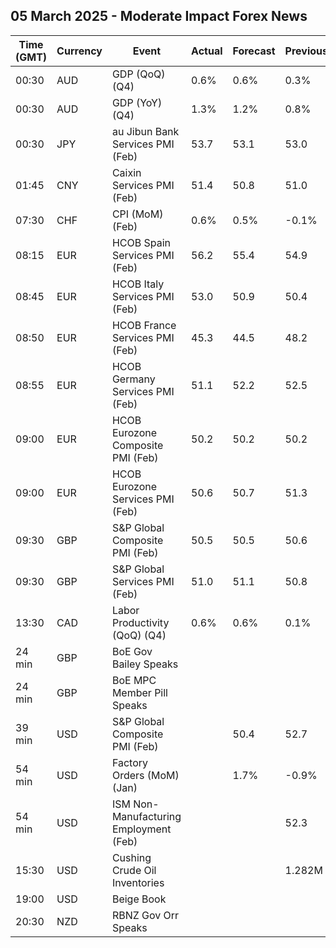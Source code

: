 ## 05 March 2025 - Moderate Impact Forex News

| Time (GMT) | Currency | Event | Actual | Forecast | Previous |
|------|----------|-------|--------|----------|----------|
| 00:30 | AUD | GDP (QoQ) (Q4) | 0.6% | 0.6% | 0.3% |
| 00:30 | AUD | GDP (YoY) (Q4) | 1.3% | 1.2% | 0.8% |
| 00:30 | JPY | au Jibun Bank Services PMI (Feb) | 53.7 | 53.1 | 53.0 |
| 01:45 | CNY | Caixin Services PMI (Feb) | 51.4 | 50.8 | 51.0 |
| 07:30 | CHF | CPI (MoM) (Feb) | 0.6% | 0.5% | -0.1% |
| 08:15 | EUR | HCOB Spain Services PMI (Feb) | 56.2 | 55.4 | 54.9 |
| 08:45 | EUR | HCOB Italy Services PMI (Feb) | 53.0 | 50.9 | 50.4 |
| 08:50 | EUR | HCOB France Services PMI (Feb) | 45.3 | 44.5 | 48.2 |
| 08:55 | EUR | HCOB Germany Services PMI (Feb) | 51.1 | 52.2 | 52.5 |
| 09:00 | EUR | HCOB Eurozone Composite PMI (Feb) | 50.2 | 50.2 | 50.2 |
| 09:00 | EUR | HCOB Eurozone Services PMI (Feb) | 50.6 | 50.7 | 51.3 |
| 09:30 | GBP | S&P Global Composite PMI (Feb) | 50.5 | 50.5 | 50.6 |
| 09:30 | GBP | S&P Global Services PMI (Feb) | 51.0 | 51.1 | 50.8 |
| 13:30 | CAD | Labor Productivity (QoQ) (Q4) | 0.6% | 0.6% | 0.1% |
| 24 min | GBP | BoE Gov Bailey Speaks |  |  |  |
| 24 min | GBP | BoE MPC Member Pill Speaks |  |  |  |
| 39 min | USD | S&P Global Composite PMI (Feb) |  | 50.4 | 52.7 |
| 54 min | USD | Factory Orders (MoM) (Jan) |  | 1.7% | -0.9% |
| 54 min | USD | ISM Non-Manufacturing Employment (Feb) |  |  | 52.3 |
| 15:30 | USD | Cushing Crude Oil Inventories |  |  | 1.282M |
| 19:00 | USD | Beige Book |  |  |  |
| 20:30 | NZD | RBNZ Gov Orr Speaks |  |  |  |

